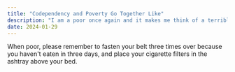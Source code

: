 ```yaml
---
title: "Codependency and Poverty Go Together Like"
description: "I am a poor once again and it makes me think of a terrible person."
date: 2024-01-29
---
```


When poor, please remember to fasten your belt three times over because you haven't eaten in three days, and place your cigarette filters in the ashtray above your bed.

<!--more-->
